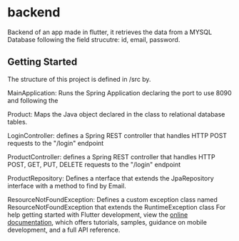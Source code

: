 # backend


Backend of an app made in flutter, it retrieves the data from a MYSQL Database following the field strucutre: id, email, password.

## Getting Started

The structure of this project is defined in /src by.
  
  MainApplication: Runs the Spring Application declaring the port to use 8090 and following the 
  
  Product: Maps the Java object declared in the class to relational database tables.
  
  LoginController:  defines a Spring REST controller that handles HTTP POST requests to the "/login" endpoint
  
  ProductController:  defines a Spring REST controller that handles HTTP POST, GET, PUT, DELETE requests to the "/login" endpoint
  
  ProductRepository:  Defines a nterface that extends the JpaRepository interface with a method to find by Email.
  
  ResourceNotFoundException:  Defines a custom exception class named ResourceNotFoundException that extends the RuntimeException class
For help getting started with Flutter development, view the
[online documentation](https://docs.flutter.dev/), which offers tutorials,
samples, guidance on mobile development, and a full API reference.
